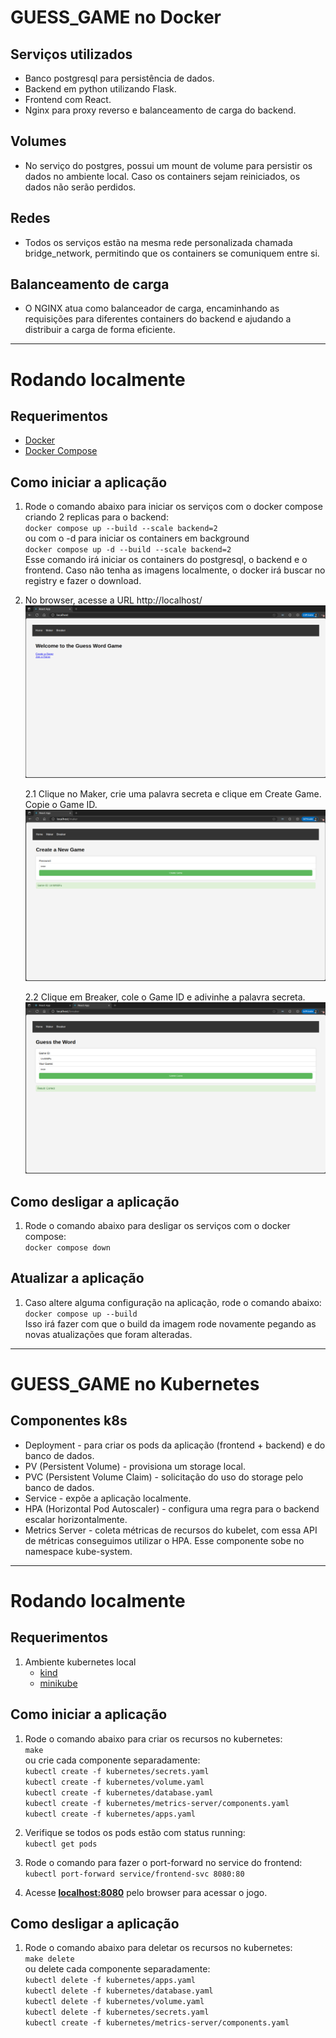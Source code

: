 # GUESS_GAME no Docker

## Serviços utilizados
- Banco postgresql para persistência de dados.
- Backend em python utilizando Flask.
- Frontend com React.
- Nginx para proxy reverso e balanceamento de carga do backend.

## Volumes
- No serviço do postgres, possui um mount de volume para persistir os dados no ambiente local. Caso os containers sejam reiniciados, os dados não serão perdidos.

## Redes
- Todos os serviços estão na mesma rede personalizada chamada bridge_network, permitindo que os containers se comuniquem entre si.

## Balanceamento de carga
- O NGINX atua como balanceador de carga, encaminhando as requisições para diferentes containers do backend e ajudando a distribuir a carga de forma eficiente.

---
# Rodando localmente

## Requerimentos
- [Docker](https://docs.docker.com/engine/install/)
- [Docker Compose](https://docs.docker.com/compose/install/linux/) 

## Como iniciar a aplicação
1. Rode o comando abaixo para iniciar os serviços com o docker compose criando 2 replicas para o backend:\
``
docker compose up --build --scale backend=2
``\
ou com o -d para iniciar os containers em background\
``
docker compose up -d --build --scale backend=2
``\
Esse comando irá iniciar os containers do postgresql, o backend e o frontend. Caso não tenha as imagens localmente, o docker irá buscar no registry e fazer o download.

2. No browser, acesse a URL http://localhost/
![alt text](image.png)
    
    2.1 Clique no Maker, crie uma palavra secreta e clique em Create Game. Copie o Game ID.
    ![alt text](image-1.png)

    2.2 Clique em Breaker, cole o Game ID e adivinhe a palavra secreta.
    ![alt text](image-2.png)

## Como desligar a aplicação
1. Rode o comando abaixo para desligar os serviços com o docker compose:\
``
docker compose down
``

## Atualizar a aplicação
1. Caso altere alguma configuração na aplicação, rode o comando abaixo:\
``
docker compose up --build
``\
Isso irá fazer com que o build da imagem rode novamente pegando as novas atualizações que foram alteradas.

---
# GUESS_GAME no Kubernetes
## Componentes k8s
- Deployment - para criar os pods da aplicação (frontend + backend) e do banco de dados.
- PV (Persistent Volume) - provisiona um storage local.
- PVC (Persistent Volume Claim) - solicitação do uso do storage pelo banco de dados.
- Service - expõe a aplicação localmente.
- HPA (Horizontal Pod Autoscaler) - configura uma regra para o backend escalar horizontalmente.
- Metrics Server - coleta métricas de recursos do kubelet, com essa API de métricas conseguimos utilizar o HPA. Esse componente sobe no namespace kube-system.
---
# Rodando localmente

## Requerimentos
1. Ambiente kubernetes local
    - [kind](https://kind.sigs.k8s.io/docs/user/quick-start/)
    - [minikube](https://minikube.sigs.k8s.io/docs/start/?arch=%2Flinux%2Fx86-64%2Fstable%2Fbinary+download)

## Como iniciar a aplicação
1. Rode o comando abaixo para criar os recursos no kubernetes:\
``
make
``\
ou crie cada componente separadamente:\
``
kubectl create -f kubernetes/secrets.yaml
``\
``
kubectl create -f kubernetes/volume.yaml
``\
``
kubectl create -f kubernetes/database.yaml
``\
``
kubectl create -f kubernetes/metrics-server/components.yaml
``\
``
kubectl create -f kubernetes/apps.yaml
``

2. Verifique se todos os pods estão com status running:\
``
kubectl get pods
``

3. Rode o comando para fazer o port-forward no service do frontend:\
``
kubectl port-forward service/frontend-svc 8080:80
``

4. Acesse [**localhost:8080**](http://localhost:8080) pelo browser para acessar o jogo.

## Como desligar a aplicação
1. Rode o comando abaixo para deletar os recursos no kubernetes:\
``
make delete
``\
ou delete cada componente separadamente:\
``
kubectl delete -f kubernetes/apps.yaml
``\
``
kubectl delete -f kubernetes/database.yaml
``\
``
kubectl delete -f kubernetes/volume.yaml
``\
``
kubectl delete -f kubernetes/secrets.yaml
``\
``
kubectl create -f kubernetes/metrics-server/components.yaml
``